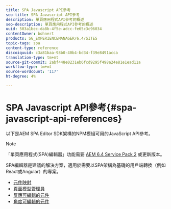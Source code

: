 ```yaml
---
title: SPA Javascript API參考
seo-title: SPA Javascript API參考
description: 單頁應用程式API參考的概述
seo-description: 單頁應用程式API參考的概述
uuid: 503a1bec-da8b-4f5e-adcc-fe65c3c96034
contentOwner: bohnert
products: SG_EXPERIENCEMANAGER/6.4/SITES
topic-tags: spa
content-type: reference
discoiquuid: c3a81baa-98b0-40b4-bd34-f39e8491acca
translation-type: tm+mt
source-git-commit: 2abf448e0231eb6fcd9295f498a24e81e1ead11a
workflow-type: tm+mt
source-wordcount: '117'
ht-degree: 4%

---
```



# SPA Javascript API參考{#spa-javascript-api-references}

以下是AEM SPA Editor SDK架構的NPM模組可用的JavaScript API參考。

>[!NOTE]
>「單頁應用程式(SPA)編輯器」功能需要 [AEM 6.4 Service Pack 2](https://helpx.adobe.com/tw/experience-manager/6-4/release-notes/sp-release-notes.html) 或更新版本。
>
>SPA編輯器是建議的解決方案，適用於需要以SPA架構為基礎的用戶端轉換（例如React或Angular）的專案。

* [元件映射](https://www.npmjs.com/package/@adobe/cq-spa-component-mapping)
* [頁面模型管理員](https://www.npmjs.com/package/@adobe/cq-spa-page-model-manager)
* [反應可編輯的元件](https://www.npmjs.com/package/@adobe/cq-react-editable-components)
* [角度可編輯的元件](https://www.npmjs.com/package/@adobe/cq-angular-editable-components)